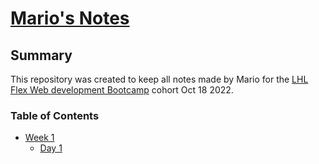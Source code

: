 # [Mario's Notes](https://github.com/davique0)
## Summary

This repository was created to keep all notes made by Mario for the [LHL Flex Web development Bootcamp](https://www.lighthouselabs.ca/) cohort Oct 18 2022.

### Table of Contents
* [Week 1](/Week_1/)
  * [Day 1](/Week_1/Day_1/)